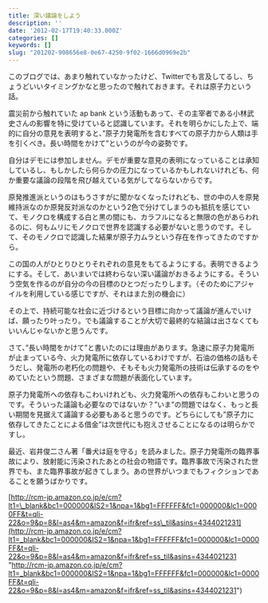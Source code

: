```yaml
---
title: 深い議論をしよう
description: ''
date: '2012-02-17T19:40:33.000Z'
categories: []
keywords: []
slug: "201202-908656e8-0e67-4250-9f02-1666d0969e2b"
---
```

このブログでは、あまり触れていなかったけど、Twitterでも言及してるし、ちょうどいいタイミングかなと思ったので触れておきます。それは原子力という話。

震災前から触れていた ap bank という活動もあって、その主宰者である小林武史さんの影響を特に受けていると認識しています。それを明らかにした上で、端的に自分の意見を表明すると、”原子力発電所を含むすべての原子力から人類は手を引くべき。長い時間をかけて”というのが今の姿勢です。

自分はデモには参加しません。デモが重要な意見の表明になっていることは承知しているし、もしかしたら何らかの圧力になっているかもしれないけれども、何か重要な議論の段階を飛び越えている気がしてならないからです。

原発推進派というのはもうさすがに聞かなくなったけれども、世の中の人を原発維持派なのか原発反対派なのかという2色で分けてしまうのも抵抗を感じていて、モノクロを構成する白と黒の間にも、カラフルになると無限の色があらわれるのに、何もムリにモノクロで世界を認識する必要がないと思うのです。そして、そのモノクロで認識した結果が原子力ムラという存在を作ってきたのですから。

この国の人がひとりひとりそれぞれの意見をもてるようにする。表明できるようにする。そして、あいまいでは終わらない深い議論がおきるようにする。そういう空気を作るのが自分の今の目標のひとつだったりします。（そのためにアジャイルを利用している感じですが、それはまた別の機会に）

その上で、持続可能な社会に近づけるという目標に向かって議論が進んでいけば、願ったり叶ったり。でも議論することが大切で最終的な結論は出さなくてもいいんじゃないかと思うんです。

さて、”長い時間をかけて”と書いたのには理由があります。急速に原子力発電所が止まっている今、火力発電所に依存しているわけですが、石油の価格の話もそうだし、発電所の老朽化の問題や、そもそも火力発電所の技術は伝承するのをやめていたという問題、さまざまな問題が表面化しています。

原子力発電所への依存もこわいけれども、火力発電所への依存もこわいと思うのです。そういった議論も必要なのではないか？”いま”の問題ではなく、もっと長い期間を見据えて議論する必要もあると思うのです。どちらにしても”原子力に依存してきたことによる借金”は次世代にも抱えさせることになるのは明らかですし。

最近、岩井俊二さん著「番犬は庭を守る」を読みました。原子力発電所の臨界事故により、放射能に汚染されたあとの社会の物語です。臨界事故で汚染された世界でも、また臨界事故が起きてしまう。あの世界がいつまでもフィクションであることを願うばかりです。

[http://rcm-jp.amazon.co.jp/e/cm?lt1=\_blank&bc1=000000&IS2=1&npa=1&bg1=FFFFFF&fc1=000000&lc1=0000FF&t=qli-22&o=9&p=8&l=as4&m=amazon&f=ifr&ref=ss\_til&asins=4344021231](http://rcm-jp.amazon.co.jp/e/cm?lt1=_blank&bc1=000000&IS2=1&npa=1&bg1=FFFFFF&fc1=000000&lc1=0000FF&t=qli-22&o=9&p=8&l=as4&m=amazon&f=ifr&ref=ss_til&asins=4344021231 "http://rcm-jp.amazon.co.jp/e/cm?lt1=_blank&bc1=000000&IS2=1&npa=1&bg1=FFFFFF&fc1=000000&lc1=0000FF&t=qli-22&o=9&p=8&l=as4&m=amazon&f=ifr&ref=ss_til&asins=4344021231")